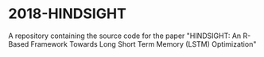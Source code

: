 # 2018-HINDSIGHT
A repository containing the source code for the paper "HINDSIGHT: An R-Based Framework Towards Long Short Term Memory (LSTM) Optimization"
